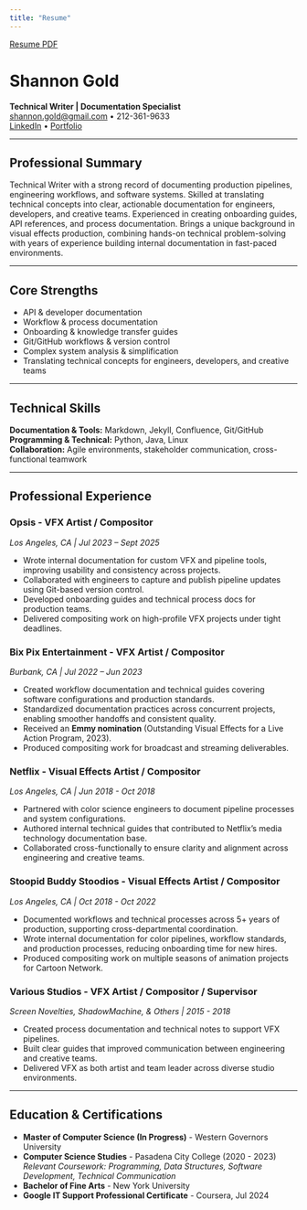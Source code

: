```yaml
---
title: "Resume"
---
```


[Resume PDF](SGold_Tech_Writer_Resume.pdf)

# Shannon Gold
**Technical Writer | Documentation Specialist**  
shannon.gold@gmail.com • 212-361-9633  
[LinkedIn](http://linkedin.com/in/sggold) • [Portfolio](http://shango.github.io)

---

## Professional Summary
Technical Writer with a strong record of documenting production pipelines, engineering workflows, and software systems. Skilled at translating technical concepts into clear, actionable documentation for engineers, developers, and creative teams. Experienced in creating onboarding guides, API references, and process documentation. Brings a unique background in visual effects production, combining hands-on technical problem-solving with years of experience building internal documentation in fast-paced environments.

---

## Core Strengths
- API & developer documentation  
- Workflow & process documentation  
- Onboarding & knowledge transfer guides  
- Git/GitHub workflows & version control  
- Complex system analysis & simplification  
- Translating technical concepts for engineers, developers, and creative teams  

---

## Technical Skills
**Documentation & Tools:** Markdown, Jekyll, Confluence, Git/GitHub  
**Programming & Technical:** Python, Java, Linux  
**Collaboration:** Agile environments, stakeholder communication, cross-functional teamwork  

---

## Professional Experience

### Opsis - VFX Artist / Compositor  
*Los Angeles, CA | Jul 2023 – Sept 2025*  
- Wrote internal documentation for custom VFX and pipeline tools, improving usability and consistency across projects.  
- Collaborated with engineers to capture and publish pipeline updates using Git-based version control.  
- Developed onboarding guides and technical process docs for production teams.  
- Delivered compositing work on high-profile VFX projects under tight deadlines.  

### Bix Pix Entertainment - VFX Artist / Compositor  
*Burbank, CA | Jul 2022 – Jun 2023*  
- Created workflow documentation and technical guides covering software configurations and production standards.  
- Standardized documentation practices across concurrent projects, enabling smoother handoffs and consistent quality.  
- Received an **Emmy nomination** (Outstanding Visual Effects for a Live Action Program, 2023).  
- Produced compositing work for broadcast and streaming deliverables.  

### Netflix - Visual Effects Artist / Compositor  
*Los Angeles, CA | Jun 2018 - Oct 2018*  
- Partnered with color science engineers to document pipeline processes and system configurations.  
- Authored internal technical guides that contributed to Netflix’s media technology documentation base.  
- Collaborated cross-functionally to ensure clarity and alignment across engineering and creative teams.  

### Stoopid Buddy Stoodios - Visual Effects Artist / Compositor  
*Los Angeles, CA | Oct 2018 - Oct 2022*  
- Documented workflows and technical processes across 5+ years of production, supporting cross-departmental coordination.  
- Wrote internal documentation for color pipelines, workflow standards, and production processes, reducing onboarding time for new hires.  
- Produced compositing work on multiple seasons of animation projects for Cartoon Network.  

### Various Studios - VFX Artist / Compositor / Supervisor  
*Screen Novelties, ShadowMachine, & Others | 2015 - 2018*  
- Created process documentation and technical notes to support VFX pipelines.  
- Built clear guides that improved communication between engineering and creative teams.  
- Delivered VFX as both artist and team leader across diverse studio environments.  

---

## Education & Certifications
- **Master of Computer Science (In Progress)** - Western Governors University  
- **Computer Science Studies** - Pasadena City College (2020 - 2023)  
  *Relevant Coursework: Programming, Data Structures, Software Development, Technical Communication*  
- **Bachelor of Fine Arts** - New York University  
- **Google IT Support Professional Certificate** - Coursera, Jul 2024  
